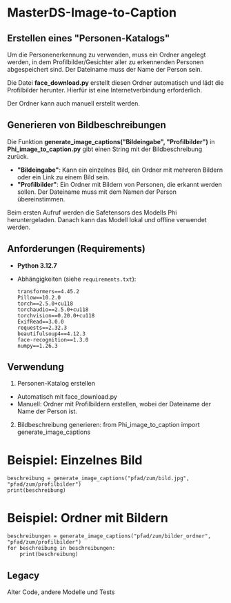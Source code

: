 # MasterDS-Image-to-Caption

## Erstellen eines "Personen-Katalogs"

Um die Personenerkennung zu verwenden, muss ein Ordner angelegt werden, in dem Profilbilder/Gesichter aller zu erkennenden Personen abgespeichert sind. Der Dateiname muss der Name der Person sein.

Die Datei **face_download.py** erstellt diesen Ordner automatisch und lädt die Profilbilder herunter. Hierfür ist eine Internetverbindung erforderlich.

Der Ordner kann auch manuell erstellt werden.

## Generieren von Bildbeschreibungen

Die Funktion **generate_image_captions("Bildeingabe", "Profilbilder")** in **Phi_image_to_caption.py** gibt einen String mit der Bildbeschreibung zurück.

- **"Bildeingabe"**: Kann ein einzelnes Bild, ein Ordner mit mehreren Bildern oder ein Link zu einem Bild sein.
- **"Profilbilder"**: Ein Ordner mit Bildern von Personen, die erkannt werden sollen. Der Dateiname muss mit dem Namen der Person übereinstimmen.

Beim ersten Aufruf werden die Safetensors des Modells Phi heruntergeladen. Danach kann das Modell lokal und offline verwendet werden.

## Anforderungen (Requirements)

- **Python 3.12.7**
- Abhängigkeiten (siehe `requirements.txt`):

  ```plaintext
  transformers==4.45.2
  Pillow==10.2.0
  torch==2.5.0+cu118
  torchaudio==2.5.0+cu118
  torchvision==0.20.0+cu118
  ExifRead==3.0.0
  requests==2.32.3
  beautifulsoup4==4.12.3
  face-recognition==1.3.0
  numpy==1.26.3

## Verwendung
1. Personen-Katalog erstellen
- Automatisch mit face_download.py
- Manuell: Ordner mit Profilbildern erstellen, wobei der Dateiname der Name der Person ist.

2. Bildbeschreibung generieren:
from Phi_image_to_caption import generate_image_captions

# Beispiel: Einzelnes Bild
```
beschreibung = generate_image_captions("pfad/zum/bild.jpg", "pfad/zum/profilbilder")
print(beschreibung)
```
# Beispiel: Ordner mit Bildern
```
beschreibungen = generate_image_captions("pfad/zum/bilder_ordner", "pfad/zum/profilbilder")
for beschreibung in beschreibungen:
    print(beschreibung)
```

## Legacy
Alter Code, andere Modelle und Tests
